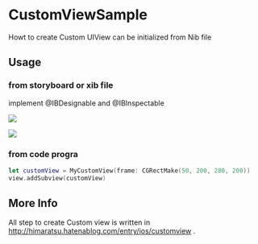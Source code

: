 # CustomViewSample

Howt to create Custom UIView can be initialized from Nib file

## Usage

### from storyboard or xib file

implement @IBDesignable and @IBInspectable 

![](http://cdn-ak.f.st-hatena.com/images/fotolife/h/himaratsu/20150726/20150726001117.gif)

![](http://cdn-ak.f.st-hatena.com/images/fotolife/h/himaratsu/20150726/20150726001213.gif)

### from code progra

```swift
let customView = MyCustomView(frame: CGRectMake(50, 200, 280, 200))
view.addSubview(customView)
```

## More Info

All step to create Custom view is written in http://himaratsu.hatenablog.com/entry/ios/customview .
